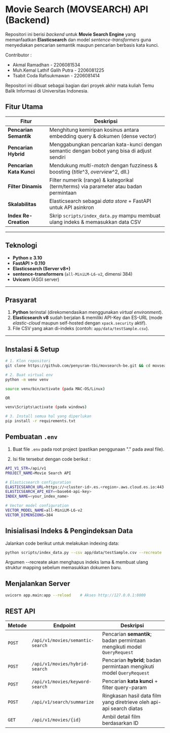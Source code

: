 

# Movie Search (MOVSEARCH) API (Backend)

Repositori ini berisi _backend_ untuk **Movie Search Engine** yang memanfaatkan **Elasticsearch** dan model *sentence-transformers* guna menyediakan pencarian semantik maupun pencarian berbasis kata kunci.

Contributor :
 - Akmal Ramadhan - 2206081534
 - Muh.Kemal Lathif Galih Putra - 2206081225
 - Tsabit Coda Rafisukmawan - 2206081414

Repositori ini dibuat sebagai bagian dari proyek akhir mata kuliah Temu Balik Informasi di Universitas Indonesia.


## Fitur Utama

| Fitur                 | Deskripsi                                                                                                     |
|-----------------------|---------------------------------------------------------------------------------------------------------------|
| **Pencarian Semantik**| Menghitung kemiripan kosinus antara embedding query & dokumen (dense vector)                                  |
| **Pencarian Hybrid**| Menggabungkan pencarian kata-kunci dengan semantic dengan bobot yang bisa di adjust sendiri                                  |
| **Pencarian Kata Kunci** | Mendukung *multi-match* dengan fuzziness & boosting (*title*^3, *overview*^2, dll.)                         |
| **Filter Dinamis**    | Filter numerik (range) & kategorikal (term/terms) via parameter atau badan permintaan                          |
| **Skalabilitas**      | Elasticsearch sebagai *data store* + FastAPI untuk API asinkron                                               |
| **Index Re-Creation** | Skrip `scripts/index_data.py` mampu membuat ulang indeks & memasukkan data CSV                                |

---

## Teknologi

- **Python ≥ 3.10**
- **FastAPI > 0.110**  
- **Elasticsearch (Server v8+)**  
- **sentence-transformers** (`all-MiniLM-L6-v2`, dimensi 384)  
- **Uvicorn** (ASGI server)

---

## Prasyarat

1. **Python** terinstal (direkomendasikan menggunakan *virtual environment*).
2. **Elasticsearch v8** sudah berjalan & memiliki API-Key dan ES-URL (mode *elastic-cloud* maupun self-hosted dengan `xpack.security` aktif).
3. File CSV yang akan di-indeks (contoh: `app/data/testSample.csv`).

---

## Instalasi & Setup

```bash
# 1. Klon repositori
git clone https://github.com/penyuram-tbi/movsearch-be.git && cd movsearch-be

# 2. Buat virtual env
python -m venv venv

source venv/bin/activate (pada MAC-OS/Linux) 

OR 

venv\Scripts\activate (pada windows)

# 3. Install semua hal yang diperlukan
pip install -r requirements.txt
```
## Pembuatan `.env`

1. Buat file `.env` pada root project (pastikan penggunaan "." pada awal file).

2. Isi file tersebut dengan code berikut :

``` bash
API_V1_STR=/api/v1
PROJECT_NAME=Movie Search API

# Elasticsearch configuration
ELASTICSEARCH_URL=https://<cluster-id>.es.<region>.aws.cloud.es.io:443
ELASTICSEARCH_API_KEY=<base64-api-key>
INDEX_NAME=<your_index_name>

# Vector model configuration
VECTOR_MODEL_NAME=all-MiniLM-L6-v2
VECTOR_DIMENSIONS=384
```

## Inisialisasi Indeks & Pengindeksan Data

Jalankan code berikut untuk melakukan indexing data:

``` bash
python scripts/index_data.py --csv app/data/testSample.csv --recreate
```
Argumen --recreate akan menghapus indeks lama & membuat ulang struktur mapping sebelum memasukkan dokumen baru.

## Menjalankan Server
```bash
uvicorn app.main:app --reload    # Akses http://127.0.0.1:8000
```

## REST API

| Metode | Endpoint                | Deskripsi                                                               |
| ------ | ----------------------- | ----------------------------------------------------------------------- |
| `POST` | `/api/v1/movies/semantic-search` | Pencarian **semantik**; badan permintaan mengikuti model `QueryRequest` |
| `POST` | `/api/v1/movies/hybrid-search` | Pencarian **hybrid**; badan permintaan mengikuti model `QueryRequest` |
| `POST` | `/api/v1/movies/keyword-search` | Pencarian **kata kunci** + filter query-param   
| `POST` | `/api/v1/search/summarize` | Ringkasan hasil data film yang diretrieve oleh api-api search diatas                           |
| `GET`  | `/api/v1/movies/{id}`   | Ambil detail film berdasarkan ID                                        |




